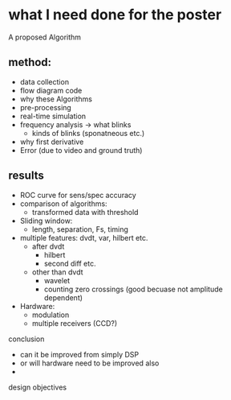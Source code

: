 # what I need done for the poster
A proposed Algorithm
## method:
- data collection
- flow diagram code
- why these Algorithms
-  pre-processing
- real-time simulation
- frequency analysis -> what blinks
  - kinds of blinks (sponatneous etc.)
- why first derivative
- Error (due to video and ground truth)
## results
- ROC curve for sens/spec accuracy
- comparison of algorithms:
  - transformed data with threshold
- Sliding window:
  - length, separation, Fs, timing
- multiple features: dvdt, var, hilbert etc.
  - after dvdt
    - hilbert
    - second diff etc.
  - other than dvdt
    - wavelet
    - counting zero crossings (good becuase not amplitude dependent)
- Hardware:
  - modulation
  - multiple receivers (CCD?)

conclusion
- can it be improved from simply DSP
- or will hardware need to be improved also
-
design objectives
